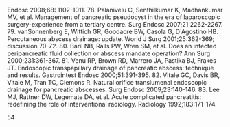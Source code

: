 Endosc 2008;68: 1102-1011.
78. Palanivelu C, Senthilkumar K, Madhankumar MV, et al. Management of pancreatic pseudocyst in the era of laparoscopic surgery-experience from a tertiary centre. Surg Endosc 2007;21:2262-2267.
79. vanSonnenberg E, Wittich GR, Goodacre BW, Casola G, D'Agostino HB. Percutaneous abscess drainage: update. World J Surg 2001;25:362-369; discussion 70-72.
80. Baril NB, Ralls PW, Wren SM, et al. Does an infected peripancreatic fluid collection or abscess mandate operation? Ann Surg 2000;231:361-367.
81. Venu RP, Brown RD, Marrero JA, Pastika BJ, Frakes JT. Endoscopic transpapillary drainage of pancreatic abscess: technique and results. Gastrointest Endosc 2000;51:391-395.
82. Vitale GC, Davis BR, Vitale M, Tran TC, Clemons R. Natural orifice translumenal endoscopic drainage for pancreatic abscesses. Surg Endosc 2009;23:140-146.
83. Lee MJ, Rattner DW, Legemate DA, et al. Acute complicated pancreatitis: redefining the role of interventional radiology. Radiology 1992;183:171-174.

<PAGE>54